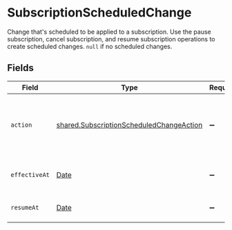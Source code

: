 # SubscriptionScheduledChange

Change that's scheduled to be applied to a subscription. Use the pause subscription, cancel subscription, and resume subscription operations to create scheduled changes. `null` if no scheduled changes.


## Fields

| Field                                                                                                | Type                                                                                                 | Required                                                                                             | Description                                                                                          | Example                                                                                              |
| ---------------------------------------------------------------------------------------------------- | ---------------------------------------------------------------------------------------------------- | ---------------------------------------------------------------------------------------------------- | ---------------------------------------------------------------------------------------------------- | ---------------------------------------------------------------------------------------------------- |
| `action`                                                                                             | [shared.SubscriptionScheduledChangeAction](../../models/shared/subscriptionscheduledchangeaction.md) | :heavy_minus_sign:                                                                                   | Kind of change that's scheduled to be applied to this subscription.                                  |                                                                                                      |
| `effectiveAt`                                                                                        | [Date](https://developer.mozilla.org/en-US/docs/Web/JavaScript/Reference/Global_Objects/Date)        | :heavy_minus_sign:                                                                                   | Timestamp following the RFC 3339 standard                                                            | 2019-10-12T07:20:50.52Z                                                                              |
| `resumeAt`                                                                                           | [Date](https://developer.mozilla.org/en-US/docs/Web/JavaScript/Reference/Global_Objects/Date)        | :heavy_minus_sign:                                                                                   | RFC 3339 datetime string.                                                                            | 2024-10-12T07:20:50.52Z                                                                              |
